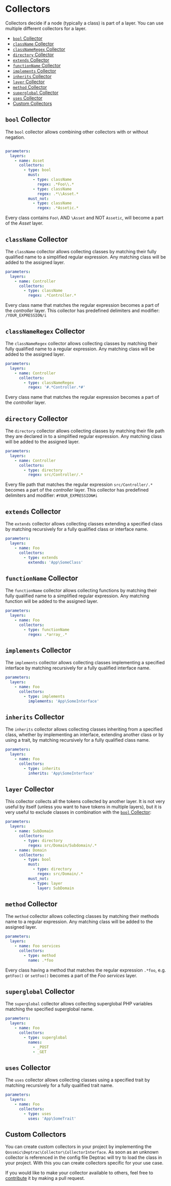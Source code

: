 # Collectors

Collectors decide if a node (typically a class) is part of a layer. You can use
multiple different collectors for a layer.

* [`bool` Collector](#bool-collector)
* [`className` Collector](#classname-collector)
* [`classNameRegex` Collector](#classnameregex-collector)
* [`directory` Collector](#directory-collector)
* [`extends` Collector](#extends-collector)
* [`functionName` Collector](#functionname-collector)
* [`implements` Collector](#implements-collector)
* [`inherits` Collector](#inherits-collector)
* [`layer` Collector](#layer-collector)
* [`method` Collector](#method-collector)
* [`superglobal` Collector](#superglobal-collector)
* [`uses` Collector](#uses-collector)
* [Custom Collectors](#custom-collectors)

## `bool` Collector

The `bool` collector allows combining other collectors with or without negation.

```yml

parameters:
  layers:
    - name: Asset
      collectors:
        - type: bool
          must:
            - type: className
              regex: .*Foo\\.*
            - type: className
              regex: .*\\Asset.*
          must_not:
            - type: className
              regex: .*Assetic.*
```

Every class contains `Foo\` AND `\Asset` and NOT `Assetic`, will become a part
of the *Asset* layer.

## `className` Collector

The `className` collector allows collecting classes by matching their fully
qualified name to a simplified regular expression. Any matching class will be
added to the assigned layer.

```yaml
parameters:
  layers:
    - name: Controller
      collectors:
        - type: className
          regex: .*Controller.*
```

Every class name that matches the regular expression becomes a part of the
*controller* layer. This collector has predefined delimiters and
modifier: `/YOUR_EXPRESSION/i`

## `classNameRegex` Collector

The `classNameRegex` collector allows collecting classes by matching their fully
qualified name to a regular expression. Any matching class will be added to the
assigned layer.

```yaml
parameters:
  layers:
    - name: Controller
      collectors:
        - type: classNameRegex
          regex: '#.*Controller.*#'
```

Every class name that matches the regular expression becomes a part of the
*controller* layer.

## `directory` Collector

The `directory` collector allows collecting classes by matching their file path
they are declared in to a simplified regular expression. Any matching class will
be added to the assigned layer.

```yaml
parameters:
  layers:
    - name: Controller
      collectors:
        - type: directory
          regex: src/Controller/.*
```

Every file path that matches the regular expression `src/Controller/.*` becomes
a part of the *controller* layer. This collector has predefined delimiters and
modifier: `#YOUR_EXPRESSION#i`

## `extends` Collector

The `extends` collector allows collecting classes extending a specified class by
matching recursively for a fully qualified class or interface name.

```yaml
parameters:
  layers:
    - name: Foo
      collectors:
        - type: extends
          extends: 'App\SomeClass'
```

## `functionName` Collector

The `functionName` collector allows collecting functions by matching their fully
qualified name to a simplified regular expression. Any matching function will be
added to the assigned layer.

```yaml
parameters:
  layers:
    - name: Foo
      collectors:
        - type: functionName
          regex: .*array_.*
```

## `implements` Collector

The `implements` collector allows collecting classes implementing a specified
interface by matching recursively for a fully qualified interface name.

```yaml
parameters:
  layers:
    - name: Foo
      collectors:
        - type: implements
          implements: 'App\SomeInterface'
```

## `inherits` Collector

The `inherits` collector allows collecting classes inheriting from a specified
class, whether by implementing an interface, extending another class or by using
a trait, by matching recursively for a fully qualified class name.

```yaml
parameters:
  layers:
    - name: Foo
      collectors:
        - type: inherits
          inherits: 'App\SomeInterface'
```

## `layer` Collector

This collector collects all the tokens collected by another layer. It is not
very useful by itself (unless you want to have tokens in multiple layers), but
it is very useful to exclude classes in combination with
the [`bool` Collector](#bool-collector):

```yml
parameters:
  layers:
    - name: SubDomain
      collectors:
        - type: directory
          regex: src/Domain/Subdomain/.*
    - name: Domain
      collectors:
        - type: bool
          must:
            - type: directory
              regex: src/Domain/.*
          must_not:
            - type: layer
              layer: SubDomain
```

## `method` Collector

The `method` collector allows collecting classes by matching their methods name
to a regular expression. Any matching class will be added to the assigned layer.

```yaml
parameters:
  layers:
    - name: Foo services
      collectors:
        - type: method
          name: .*foo
```

Every class having a method that matches the regular expression `.*foo`,
e.g. `getFoo()` or `setFoo()` becomes a part of the *Foo services* layer.

## `superglobal` Collector

The `superglobal` collector allows collecting superglobal PHP variables matching
the specified superglobal name.

```yaml
parameters:
  layers:
    - name: Foo
      collectors:
        - type: superglobal
          names:
            - _POST
            - _GET
```

## `uses` Collector

The `uses` collector allows collecting classes using a specified trait by
matching recursively for a fully qualified trait name.

```yaml
parameters:
  layers:
    - name: Foo
      collectors:
        - type: uses
          uses: 'App\SomeTrait'
```

## Custom Collectors

You can create custom collectors in your project by implementing the
`Qossmic\Deptrac\Collector\CollectorInterface`. As soon as an unknown collector
is referenced in the config file Deptrac will try to load the class in your
project. With this you can create collectors specific for your use case.

If you would like to make your collector available to others, feel free to
[contribute](contributing.md) it by making a pull request.
